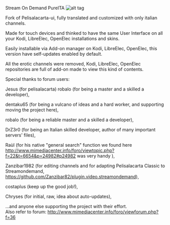  Stream On Demand PureITA
![alt tag](https://raw.githubusercontent.com/Fenice82/plugin.video.streamondemand-pureita/master/icon.png)


Fork of Pelisalacarta-ui, fully translated and customized with only italian channels.

Made for touch devices and thinked to have the same User Interface on all your Kodi, LibreElec, OpenElec installations and skins.

Easily installable via Add-on manager on Kodi, LibreElec, OpenElec, this version have self-updates enabled by default.

All the erotic channels were removed, Kodi, LibreElec, OpenElec repositories are full of add-on made to view this kind of contents.

Special thanks to forum users:                                                                                                        

Jesus (for pelisalacarta) robalo (for being a master and a skilled a developer),                                                      

dentaku65 (for being a vulcano of ideas and a hard worker, and supporting moving the project here),                                   

robalo (for being a reliable master and a skilled a developer),                                                                       

DrZ3r0 (for being an Italian skilled developer, author of many important servers' files),                                             

Raùl (for his native "general search" function we found here http://www.mimediacenter.info/foro/viewtopic.php?f=22&t=6654&p=24982#p24982      was very handy ),                                    

Zanzibar1982 (for editing channels and for adapting Pelisalacarta Classic to Streamondemand,
              https://github.com/Zanzibar82/plugin.video.streamondemand),                                                             

costaplus (keep up the good job!),                                                                                                    

Chryses (for initial, raw, idea about auto-updates),                                                                                  

...and anyone else supporting the project with their effort.                                                                                                                                                                                                                       
Also refer to forum: http://www.mimediacenter.info/foro/viewforum.php?f=36
